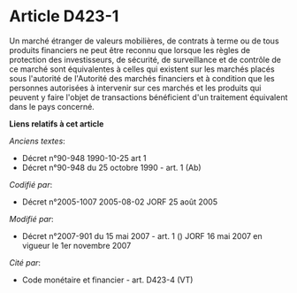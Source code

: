 # Article D423-1

Un marché étranger de valeurs mobilières, de contrats à terme ou de tous produits financiers ne peut être reconnu que lorsque
les règles de protection des investisseurs, de sécurité, de surveillance et de contrôle de ce marché sont équivalentes à
celles qui existent sur les marchés placés sous l'autorité de l'Autorité des marchés financiers et à condition que les
personnes autorisées à intervenir sur ces marchés et les produits qui peuvent y faire l'objet de transactions bénéficient
d'un traitement équivalent dans le pays concerné.

**Liens relatifs à cet article**

_Anciens textes_:

  - Décret n°90-948 1990-10-25 art 1
  - Décret n°90-948 du 25 octobre 1990 - art. 1 (Ab)

_Codifié par_:

  - Décret n°2005-1007 2005-08-02 JORF 25 août 2005

_Modifié par_:

  - Décret n°2007-901 du 15 mai 2007 - art. 1 () JORF 16 mai 2007 en vigueur le 1er novembre 2007

_Cité par_:

  - Code monétaire et financier - art. D423-4 (VT)
